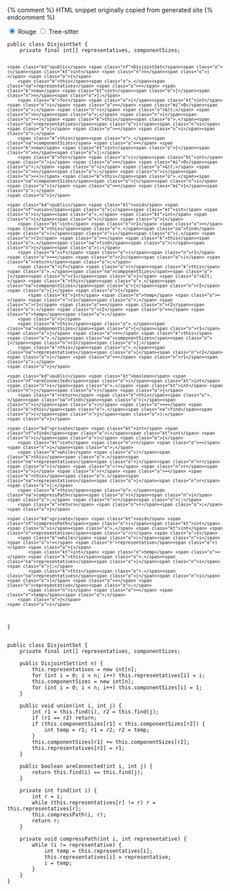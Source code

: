{% comment %} HTML snippet originally copied from generated site {% endcomment %}
<div class="syntax-highlighter-tabs">
  <input type="radio" name="sht-403527672" id="sht-403527672-1" checked>
  <label for="sht-403527672-1">Rouge</label>
  <input type="radio" name="sht-403527672" id="sht-403527672-2">
  <label for="sht-403527672-2">Tree-sitter</label>
<pre><code data-language="java" data-highlighter="rouge"><span class="kd">public</span> <span class="kd">class</span> <span class="nc">DisjointSet</span> <span class="o">{</span>
    <span class="kd">private</span> <span class="kd">final</span> <span class="kt">int</span><span class="o">[]</span> <span class="n">representatives</span><span class="o">,</span> <span class="n">componentSizes</span><span class="o">;</span>

    <span class="kd">public</span> <span class="nf">DisjointSet</span><span class="o">(</span><span class="kt">int</span> <span class="n">n</span><span class="o">)</span> <span class="o">{</span>
        <span class="k">this</span><span class="o">.</span><span class="na">representatives</span> <span class="o">=</span> <span class="k">new</span> <span class="kt">int</span><span class="o">[</span><span class="n">n</span><span class="o">];</span>
        <span class="k">for</span> <span class="o">(</span><span class="kt">int</span> <span class="n">i</span> <span class="o">=</span> <span class="mi">0</span><span class="o">;</span> <span class="n">i</span> <span class="o">&lt;</span> <span class="n">n</span><span class="o">;</span> <span class="n">i</span><span class="o">++)</span> <span class="k">this</span><span class="o">.</span><span class="na">representatives</span><span class="o">[</span><span class="n">i</span><span class="o">]</span> <span class="o">=</span> <span class="n">i</span><span class="o">;</span>
        <span class="k">this</span><span class="o">.</span><span class="na">componentSizes</span> <span class="o">=</span> <span class="k">new</span> <span class="kt">int</span><span class="o">[</span><span class="n">n</span><span class="o">];</span>
        <span class="k">for</span> <span class="o">(</span><span class="kt">int</span> <span class="n">i</span> <span class="o">=</span> <span class="mi">0</span><span class="o">;</span> <span class="n">i</span> <span class="o">&lt;</span> <span class="n">n</span><span class="o">;</span> <span class="n">i</span><span class="o">++)</span> <span class="k">this</span><span class="o">.</span><span class="na">componentSizes</span><span class="o">[</span><span class="n">i</span><span class="o">]</span> <span class="o">=</span> <span class="mi">1</span><span class="o">;</span>
    <span class="o">}</span>

    <span class="kd">public</span> <span class="kt">void</span> <span class="nf">union</span><span class="o">(</span><span class="kt">int</span> <span class="n">i</span><span class="o">,</span> <span class="kt">int</span> <span class="n">j</span><span class="o">)</span> <span class="o">{</span>
        <span class="kt">int</span> <span class="n">r1</span> <span class="o">=</span> <span class="k">this</span><span class="o">.</span><span class="na">find</span><span class="o">(</span><span class="n">i</span><span class="o">),</span> <span class="n">r2</span> <span class="o">=</span> <span class="k">this</span><span class="o">.</span><span class="na">find</span><span class="o">(</span><span class="n">j</span><span class="o">);</span>
        <span class="k">if</span> <span class="o">(</span><span class="n">r1</span> <span class="o">==</span> <span class="n">r2</span><span class="o">)</span> <span class="k">return</span><span class="o">;</span>
        <span class="k">if</span> <span class="o">(</span><span class="k">this</span><span class="o">.</span><span class="na">componentSizes</span><span class="o">[</span><span class="n">r1</span><span class="o">]</span> <span class="o">&lt;</span> <span class="k">this</span><span class="o">.</span><span class="na">componentSizes</span><span class="o">[</span><span class="n">r2</span><span class="o">])</span> <span class="o">{</span>
            <span class="kt">int</span> <span class="n">temp</span> <span class="o">=</span> <span class="n">r1</span><span class="o">;</span> <span class="n">r1</span> <span class="o">=</span> <span class="n">r2</span><span class="o">;</span> <span class="n">r2</span> <span class="o">=</span> <span class="n">temp</span><span class="o">;</span>
        <span class="o">}</span>
        <span class="k">this</span><span class="o">.</span><span class="na">componentSizes</span><span class="o">[</span><span class="n">r1</span><span class="o">]</span> <span class="o">+=</span> <span class="k">this</span><span class="o">.</span><span class="na">componentSizes</span><span class="o">[</span><span class="n">r2</span><span class="o">];</span>
        <span class="k">this</span><span class="o">.</span><span class="na">representatives</span><span class="o">[</span><span class="n">r2</span><span class="o">]</span> <span class="o">=</span> <span class="n">r1</span><span class="o">;</span>
    <span class="o">}</span>

    <span class="kd">public</span> <span class="kt">boolean</span> <span class="nf">areConnected</span><span class="o">(</span><span class="kt">int</span> <span class="n">i</span><span class="o">,</span> <span class="kt">int</span> <span class="n">j</span><span class="o">)</span> <span class="o">{</span>
        <span class="k">return</span> <span class="k">this</span><span class="o">.</span><span class="na">find</span><span class="o">(</span><span class="n">i</span><span class="o">)</span> <span class="o">==</span> <span class="k">this</span><span class="o">.</span><span class="na">find</span><span class="o">(</span><span class="n">j</span><span class="o">);</span>
    <span class="o">}</span>

    <span class="kd">private</span> <span class="kt">int</span> <span class="nf">find</span><span class="o">(</span><span class="kt">int</span> <span class="n">i</span><span class="o">)</span> <span class="o">{</span>
        <span class="kt">int</span> <span class="n">r</span> <span class="o">=</span> <span class="n">i</span><span class="o">;</span>
        <span class="k">while</span> <span class="o">(</span><span class="k">this</span><span class="o">.</span><span class="na">representatives</span><span class="o">[</span><span class="n">r</span><span class="o">]</span> <span class="o">!=</span> <span class="n">r</span><span class="o">)</span> <span class="n">r</span> <span class="o">=</span> <span class="k">this</span><span class="o">.</span><span class="na">representatives</span><span class="o">[</span><span class="n">r</span><span class="o">];</span>
        <span class="k">this</span><span class="o">.</span><span class="na">compressPath</span><span class="o">(</span><span class="n">i</span><span class="o">,</span> <span class="n">r</span><span class="o">);</span>
        <span class="k">return</span> <span class="n">r</span><span class="o">;</span>
    <span class="o">}</span>

    <span class="kd">private</span> <span class="kt">void</span> <span class="nf">compressPath</span><span class="o">(</span><span class="kt">int</span> <span class="n">i</span><span class="o">,</span> <span class="kt">int</span> <span class="n">representative</span><span class="o">)</span> <span class="o">{</span>
        <span class="k">while</span> <span class="o">(</span><span class="n">i</span> <span class="o">!=</span> <span class="n">representative</span><span class="o">)</span> <span class="o">{</span>
            <span class="kt">int</span> <span class="n">temp</span> <span class="o">=</span> <span class="k">this</span><span class="o">.</span><span class="na">representatives</span><span class="o">[</span><span class="n">i</span><span class="o">];</span>
            <span class="k">this</span><span class="o">.</span><span class="na">representatives</span><span class="o">[</span><span class="n">i</span><span class="o">]</span> <span class="o">=</span> <span class="n">representative</span><span class="o">;</span>
            <span class="n">i</span> <span class="o">=</span> <span class="n">temp</span><span class="o">;</span>
        <span class="o">}</span>
    <span class="o">}</span>
<span class="o">}</span>
</code></pre>

<pre><code data-language="java" data-highlighter="tree-sitter"><span class="ts-keyword">public</span> <span class="ts-keyword">class</span> <span class="ts-type">DisjointSet</span> {
    <span class="ts-keyword">private</span> <span class="ts-keyword">final</span> <span class="ts-type-builtin">int</span>[] <span class="ts-variable">representatives</span>, <span class="ts-variable">componentSizes</span>;

    <span class="ts-keyword">public</span> <span class="ts-type">DisjointSet</span>(<span class="ts-type-builtin">int</span> <span class="ts-variable">n</span>) {
        <span class="ts-variable-builtin">this</span>.<span class="ts-variable">representatives</span> = <span class="ts-keyword">new</span> <span class="ts-type-builtin">int</span>[<span class="ts-variable">n</span>];
        <span class="ts-keyword">for</span> (<span class="ts-type-builtin">int</span> <span class="ts-variable">i</span> = <span class="ts-number">0</span>; <span class="ts-variable">i</span> &lt; <span class="ts-variable">n</span>; <span class="ts-variable">i</span>++) <span class="ts-variable-builtin">this</span>.<span class="ts-variable">representatives</span>[<span class="ts-variable">i</span>] = <span class="ts-variable">i</span>;
        <span class="ts-variable-builtin">this</span>.<span class="ts-variable">componentSizes</span> = <span class="ts-keyword">new</span> <span class="ts-type-builtin">int</span>[<span class="ts-variable">n</span>];
        <span class="ts-keyword">for</span> (<span class="ts-type-builtin">int</span> <span class="ts-variable">i</span> = <span class="ts-number">0</span>; <span class="ts-variable">i</span> &lt; <span class="ts-variable">n</span>; <span class="ts-variable">i</span>++) <span class="ts-variable-builtin">this</span>.<span class="ts-variable">componentSizes</span>[<span class="ts-variable">i</span>] = <span class="ts-number">1</span>;
    }

    <span class="ts-keyword">public</span> <span class="ts-type-builtin">void</span> <span class="ts-function-method">union</span>(<span class="ts-type-builtin">int</span> <span class="ts-variable">i</span>, <span class="ts-type-builtin">int</span> <span class="ts-variable">j</span>) {
        <span class="ts-type-builtin">int</span> <span class="ts-variable">r1</span> = <span class="ts-variable-builtin">this</span>.<span class="ts-function-method">find</span>(<span class="ts-variable">i</span>), <span class="ts-variable">r2</span> = <span class="ts-variable-builtin">this</span>.<span class="ts-function-method">find</span>(<span class="ts-variable">j</span>);
        <span class="ts-keyword">if</span> (<span class="ts-variable">r1</span> == <span class="ts-variable">r2</span>) <span class="ts-keyword">return</span>;
        <span class="ts-keyword">if</span> (<span class="ts-variable-builtin">this</span>.<span class="ts-variable">componentSizes</span>[<span class="ts-variable">r1</span>] &lt; <span class="ts-variable-builtin">this</span>.<span class="ts-variable">componentSizes</span>[<span class="ts-variable">r2</span>]) {
            <span class="ts-type-builtin">int</span> <span class="ts-variable">temp</span> = <span class="ts-variable">r1</span>; <span class="ts-variable">r1</span> = <span class="ts-variable">r2</span>; <span class="ts-variable">r2</span> = <span class="ts-variable">temp</span>;
        }
        <span class="ts-variable-builtin">this</span>.<span class="ts-variable">componentSizes</span>[<span class="ts-variable">r1</span>] += <span class="ts-variable-builtin">this</span>.<span class="ts-variable">componentSizes</span>[<span class="ts-variable">r2</span>];
        <span class="ts-variable-builtin">this</span>.<span class="ts-variable">representatives</span>[<span class="ts-variable">r2</span>] = <span class="ts-variable">r1</span>;
    }

    <span class="ts-keyword">public</span> <span class="ts-type-builtin">boolean</span> <span class="ts-function-method">areConnected</span>(<span class="ts-type-builtin">int</span> <span class="ts-variable">i</span>, <span class="ts-type-builtin">int</span> <span class="ts-variable">j</span>) {
        <span class="ts-keyword">return</span> <span class="ts-variable-builtin">this</span>.<span class="ts-function-method">find</span>(<span class="ts-variable">i</span>) == <span class="ts-variable-builtin">this</span>.<span class="ts-function-method">find</span>(<span class="ts-variable">j</span>);
    }

    <span class="ts-keyword">private</span> <span class="ts-type-builtin">int</span> <span class="ts-function-method">find</span>(<span class="ts-type-builtin">int</span> <span class="ts-variable">i</span>) {
        <span class="ts-type-builtin">int</span> <span class="ts-variable">r</span> = <span class="ts-variable">i</span>;
        <span class="ts-keyword">while</span> (<span class="ts-variable-builtin">this</span>.<span class="ts-variable">representatives</span>[<span class="ts-variable">r</span>] != <span class="ts-variable">r</span>) <span class="ts-variable">r</span> = <span class="ts-variable-builtin">this</span>.<span class="ts-variable">representatives</span>[<span class="ts-variable">r</span>];
        <span class="ts-variable-builtin">this</span>.<span class="ts-function-method">compressPath</span>(<span class="ts-variable">i</span>, <span class="ts-variable">r</span>);
        <span class="ts-keyword">return</span> <span class="ts-variable">r</span>;
    }

    <span class="ts-keyword">private</span> <span class="ts-type-builtin">void</span> <span class="ts-function-method">compressPath</span>(<span class="ts-type-builtin">int</span> <span class="ts-variable">i</span>, <span class="ts-type-builtin">int</span> <span class="ts-variable">representative</span>) {
        <span class="ts-keyword">while</span> (<span class="ts-variable">i</span> != <span class="ts-variable">representative</span>) {
            <span class="ts-type-builtin">int</span> <span class="ts-variable">temp</span> = <span class="ts-variable-builtin">this</span>.<span class="ts-variable">representatives</span>[<span class="ts-variable">i</span>];
            <span class="ts-variable-builtin">this</span>.<span class="ts-variable">representatives</span>[<span class="ts-variable">i</span>] = <span class="ts-variable">representative</span>;
            <span class="ts-variable">i</span> = <span class="ts-variable">temp</span>;
        }
    }
}
</code></pre>

</div>
